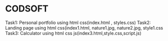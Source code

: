 # CODSOFT
Task1: Personal portfolio using html css(index.html , styles.css)
Task2: Landing page using html css(index1.html, nature1.jpg, nature2.jpg, style1.css
Task3: Calculator using html css js(index3.html,style.css,script.js)
